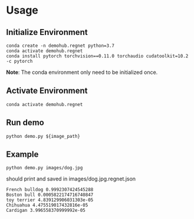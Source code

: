 # Usage

## Initialize Environment
```
conda create -n demohub.regnet python=3.7
conda activate demohub.regnet
conda install pytorch torchvision==0.11.0 torchaudio cudatoolkit=10.2 -c pytorch
```
**Note**: The conda environment only need to be initialized once.

## Activate Environment

```
conda activate demohub.regnet
```

## Run demo
```
python demo.py ${image_path}
```

## Example
```
python demo.py images/dog.jpg
```

should print and saved in images/dog.jpg.regnet.json
```
French bulldog 0.9992307424545288
Boston bull 0.0005822174716740847
toy terrier 4.839129906031303e-05
Chihuahua 4.475519017432816e-05
Cardigan 3.996558370999992e-05
```

